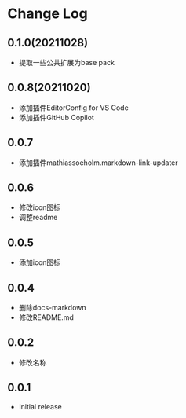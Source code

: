 # Change Log

## 0.1.0(20211028)

- 提取一些公共扩展为base pack

## 0.0.8(20211020)

- 添加插件EditorConfig for VS Code
- 添加插件GitHub Copilot

## 0.0.7

- 添加插件mathiassoeholm.markdown-link-updater

## 0.0.6

- 修改icon图标
- 调整readme

## 0.0.5 

- 添加icon图标

## 0.0.4

- 删除docs-markdown
- 修改README.md
## 0.0.2

- 修改名称

## 0.0.1

- Initial release
